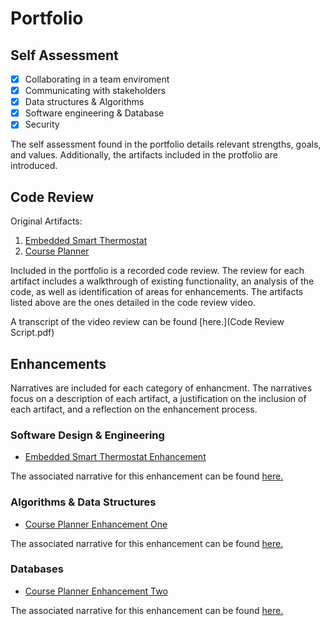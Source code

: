 # Portfolio
## Self Assessment
- [x] Collaborating in a team enviroment
- [x] Communicating with stakeholders
- [x] Data structures & Algorithms
- [x] Software engineering & Database
- [x] Security

The self assessment found in the portfolio details relevant strengths, goals, and values. Additionally, the artifacts included in the protfolio are introduced. 
## Code Review
Original Artifacts:
1. [Embedded Smart Thermostat](https://github.com/Nsilvestro/Nsilvestro.github.io/tree/main/Original%20Artifacts/Artifact%20One/gpiointerrupt_CC3220SF_LAUNCHXL_nortos_gcc)
2. [Course Planner](https://github.com/Nsilvestro/Nsilvestro.github.io/tree/main/Original%20Artifacts/Artifact%20Two/CoursePlanner)

Included in the portfolio is a recorded code review. The review for each artifact includes a walkthrough of existing functionality, an analysis of the code, as well as identification of areas for enhancements. The artifacts listed above are the ones detailed in the code review video.

A transcript of the video review can be found [here.](Code Review Script.pdf)
## Enhancements
Narratives are included for each category of enhancment. The narratives focus on a description of each artifact, a justification on the inclusion of each artifact, and a reflection on the enhancement process. 
### Software Design & Engineering
* [Embedded Smart Thermostat Enhancement](https://github.com/Nsilvestro/Nsilvestro.github.io/tree/main/Artifact%20One%20Enhancement/gpiointerrupt_CC3220SF_LAUNCHXL_nortos_gcc)

The associated narrative for this enhancement can be found [here.](https://github.com/Nsilvestro/Nsilvestro.github.io/blob/main/Enhancement%20Narratives/CS-499%20Enhancement%20One%20Narrative.pdf)
### Algorithms & Data Structures
* [Course Planner Enhancement One](https://github.com/Nsilvestro/Nsilvestro.github.io/tree/main/Artifact%20Two%20Enhancement%20One/CoursePlannerEnhancement.1)

The associated narrative for this enhancement can be found [here.](https://github.com/Nsilvestro/Nsilvestro.github.io/blob/main/Enhancement%20Narratives/CS-499%20Enhancement%20Three%20Narrative.pdf)
### Databases
* [Course Planner Enhancement Two](https://github.com/Nsilvestro/Nsilvestro.github.io/tree/main/Artifact%20Two%20Enhancement%20Two/CoursePlannerEnhancement.2)

The associated narrative for this enhancement can be found [here.](https://github.com/Nsilvestro/Nsilvestro.github.io/blob/main/Enhancement%20Narratives/CS-499%20Enhancement%20Two%20Narrative.pdf)
